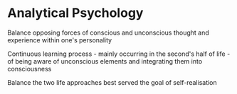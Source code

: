 # Analytical Psychology

Balance opposing forces of conscious and unconscious thought and experience within one's personality

Continuous learning process - mainly occurring in the second's half of life - of being aware of unconscious elements and integrating them into consciousness

Balance the two life approaches best served the goal of self-realisation